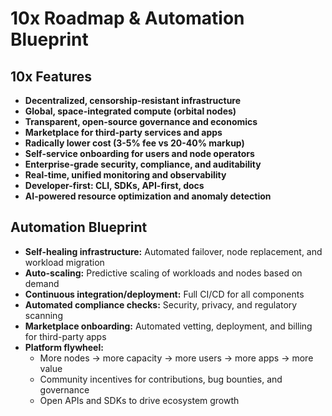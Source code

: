 # 10x Roadmap & Automation Blueprint

## 10x Features
- **Decentralized, censorship-resistant infrastructure**
- **Global, space-integrated compute (orbital nodes)**
- **Transparent, open-source governance and economics**
- **Marketplace for third-party services and apps**
- **Radically lower cost (3-5% fee vs 20-40% markup)**
- **Self-service onboarding for users and node operators**
- **Enterprise-grade security, compliance, and auditability**
- **Real-time, unified monitoring and observability**
- **Developer-first: CLI, SDKs, API-first, docs**
- **AI-powered resource optimization and anomaly detection**

## Automation Blueprint
- **Self-healing infrastructure:** Automated failover, node replacement, and workload migration
- **Auto-scaling:** Predictive scaling of workloads and nodes based on demand
- **Continuous integration/deployment:** Full CI/CD for all components
- **Automated compliance checks:** Security, privacy, and regulatory scanning
- **Marketplace onboarding:** Automated vetting, deployment, and billing for third-party apps
- **Platform flywheel:**
  - More nodes → more capacity → more users → more apps → more value
  - Community incentives for contributions, bug bounties, and governance
  - Open APIs and SDKs to drive ecosystem growth 